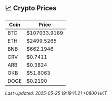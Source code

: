 ## 📈 Crypto Prices

| Coin | Price |
| ---- | ----- |
| BTC | $107033.9189 |
| ETH | $2499.5265 |
| BNB | $662.1946 |
| CRV | $0.7411 |
| ARB | $0.3824 |
| OKB | $51.8063 |
| DOGE | $0.2190 |

_Last Updated: 2025-05-25 19:19:11.21 +0800 HKT_